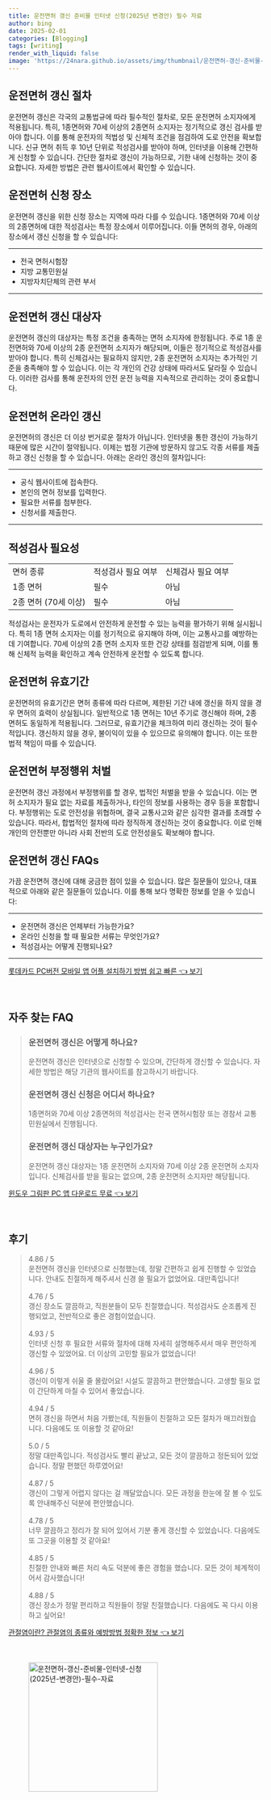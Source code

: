 ```yaml
---
title: 운전면허 갱신 준비물 인터넷 신청(2025년 변경안) 필수 자료
author: bing
date: 2025-02-01
categories: [Blogging]
tags: [writing]
render_with_liquid: false
image: 'https://24nara.github.io/assets/img/thumbnail/운전면허-갱신-준비물-인터넷-신청(2025년-변경안)-필수-자료.webp'
---
```



<h2 id='운전면허_갱신_절차'>운전면허 갱신 절차</h2>

<p>운전면허 갱신은 각국의 교통법규에 따라 필수적인 절차로, 모든 운전면허 소지자에게 적용됩니다. 특히, 1종면허와 70세 이상의 2종면허 소지자는 정기적으로 갱신 검사를 받아야 합니다. 이를 통해 운전자의 적법성 및 신체적 조건을 점검하여 도로 안전을 확보합니다. 신규 면허 취득 후 10년 단위로 적성검사를 받아야 하며, 인터넷을 이용해 간편하게 신청할 수 있습니다. 간단한 절차로 갱신이 가능하므로, 기한 내에 신청하는 것이 중요합니다. 자세한 방법은 관련 웹사이트에서 확인할 수 있습니다.</p>

<h2 id='운전면허_신청_장소'>운전면허 신청 장소</h2>

<p>운전면허 갱신을 위한 신청 장소는 지역에 따라 다를 수 있습니다. 1종면허와 70세 이상의 2종면허에 대한 적성검사는 특정 장소에서 이루어집니다. 이들 면허의 경우, 아래의 장소에서 갱신 신청을 할 수 있습니다:</p>

<hr />

<ul>
    <li>전국 면허시험장</li>
    <li>지방 교통민원실</li>
    <li>지방자치단체의 관련 부서</li>
</ul>

<hr />

<h2 id='운전면허_갱신_대상자'>운전면허 갱신 대상자</h2>

<p>운전면허 갱신의 대상자는 특정 조건을 충족하는 면허 소지자에 한정됩니다. 주로 1종 운전면허와 70세 이상의 2종 운전면허 소지자가 해당되며, 이들은 정기적으로 적성검사를 받아야 합니다. 특히 신체검사는 필요하지 않지만, 2종 운전면허 소지자는 추가적인 기준을 충족해야 할 수 있습니다. 이는 각 개인의 건강 상태에 따라서도 달라질 수 있습니다. 이러한 검사를 통해 운전자의 안전 운전 능력을 지속적으로 관리하는 것이 중요합니다.</p>

<h2 id='운전면허_온라인_갱신'>운전면허 온라인 갱신</h2>

<p>운전면허의 갱신은 더 이상 번거로운 절차가 아닙니다. 인터넷을 통한 갱신이 가능하기 때문에 많은 시간이 절약됩니다. 이제는 법정 기관에 방문하지 않고도 각종 서류를 제출하고 갱신 신청을 할 수 있습니다. 아래는 온라인 갱신의 절차입니다:</p>

<hr />

<ul>
    <li>공식 웹사이트에 접속한다.</li>
    <li>본인의 면허 정보를 입력한다.</li>
    <li>필요한 서류를 첨부한다.</li>
    <li>신청서를 제출한다.</li>
</ul>

<hr />

<h2 id='적성검사_필요성'>적성검사 필요성</h2>

<table>
    <tr>
        <td>면허 종류</td>
        <td>적성검사 필요 여부</td>
        <td>신체검사 필요 여부</td>
    </tr>
    <tr>
        <td>1종 면허</td>
        <td>필수</td>
        <td>아님</td>
    </tr>
    <tr>
        <td>2종 면허 (70세 이상)</td>
        <td>필수</td>
        <td>아님</td>
    </tr>
</table>

<p>적성검사는 운전자가 도로에서 안전하게 운전할 수 있는 능력을 평가하기 위해 실시됩니다. 특히 1종 면허 소지자는 이를 정기적으로 유지해야 하며, 이는 교통사고를 예방하는 데 기여합니다. 70세 이상의 2종 면허 소지자 또한 건강 상태를 점검받게 되며, 이를 통해 신체적 능력을 확인하고 계속 안전하게 운전할 수 있도록 합니다.</p>

<h2 id='운전면허_유효기간'>운전면허 유효기간</h2>

<p>운전면허의 유효기간은 면허 종류에 따라 다르며, 제한된 기간 내에 갱신을 하지 않을 경우 면허의 효력이 상실됩니다. 일반적으로 1종 면허는 10년 주기로 갱신해야 하며, 2종 면허도 동일하게 적용됩니다. 그러므로, 유효기간을 체크하여 미리 갱신하는 것이 필수적입니다. 갱신하지 않을 경우, 불이익이 있을 수 있으므로 유의해야 합니다. 이는 또한 법적 책임이 따를 수 있습니다.</p>

<h2 id='운전면허_부정행위_처벌'>운전면허 부정행위 처벌</h2>

<p>운전면허 갱신 과정에서 부정행위를 할 경우, 법적인 처벌을 받을 수 있습니다. 이는 면허 소지자가 필요 없는 자료를 제출하거나, 타인의 정보를 사용하는 경우 등을 포함합니다. 부정행위는 도로 안전성을 위협하며, 결국 교통사고와 같은 심각한 결과를 초래할 수 있습니다. 따라서, 합법적인 절차에 따라 정직하게 갱신하는 것이 중요합니다. 이로 인해 개인의 안전뿐만 아니라 사회 전반의 도로 안전성을도 확보해야 합니다.</p>

<h2 id='운전면허_갱신_FAQs'>운전면허 갱신 FAQs</h2>

<p>가끔 운전면허 갱신에 대해 궁금한 점이 있을 수 있습니다. 많은 질문들이 있으나, 대표적으로 아래와 같은 질문들이 있습니다. 이를 통해 보다 명확한 정보를 얻을 수 있습니다:</p>

<hr />

<ul>
    <li>운전면허 갱신은 언제부터 가능한가요?</li>
    <li>온라인 신청을 할 때 필요한 서류는 무엇인가요?</li>
    <li>적성검사는 어떻게 진행되나요?</li>
</ul>

<p><hr />
</p>
<p><a class="click-button" title="롯데카드 PC버전 모바일 앱 어플 설치하기 방법 쉽고 빠른" href="https://24nara.github.io/posts/%EB%A1%AF%EB%8D%B0%EC%B9%B4%EB%93%9C-PC%EB%B2%84%EC%A0%84-%EB%AA%A8%EB%B0%94%EC%9D%BC-%EC%95%B1-%EC%96%B4%ED%94%8C-%EC%84%A4%EC%B9%98%ED%95%98%EA%B8%B0-%EB%B0%A9%EB%B2%95-%EC%89%BD%EA%B3%A0-%EB%B9%A0%EB%A5%B8/" rel="dofollow">롯데카드 PC버전 모바일 앱 어플 설치하기 방법 쉽고 빠른 👈 보기</a></p><br>
<h2 id='자주_찾는_FAQ'>자주 찾는 FAQ</h2>
<div itemscope="" itemtype="https://schema.org/FAQPage"> 
<blockquote> 
<div itemscope="" itemprop="mainEntity" itemtype="https://schema.org/Question"> 
<h3 itemprop="name">운전면허 갱신은 어떻게 하나요?</h3> 
<div itemscope="" itemprop="acceptedAnswer" itemtype="https://schema.org/Answer"> 
<span itemprop="text"> 
<p>운전면허 갱신은 인터넷으로 신청할 수 있으며, 간단하게 갱신할 수 있습니다. 자세한 방법은 해당 기관의 웹사이트를 참고하시기 바랍니다.</p> 
</span> 
</div> 
</div> 

<div itemscope="" itemprop="mainEntity" itemtype="https://schema.org/Question"> 
<h3 itemprop="name">운전면허 갱신 신청은 어디서 하나요?</h3> 
<div itemscope="" itemprop="acceptedAnswer" itemtype="https://schema.org/Answer"> 
<span itemprop="text"> 
<p>1종면허와 70세 이상 2종면허의 적성검사는 전국 면허시험장 또는 경참서 교통민원실에서 진행됩니다.</p> 
</span> 
</div> 
</div> 

<div itemscope="" itemprop="mainEntity" itemtype="https://schema.org/Question"> 
<h3 itemprop="name">운전면허 갱신 대상자는 누구인가요?</h3> 
<div itemscope="" itemprop="acceptedAnswer" itemtype="https://schema.org/Answer"> 
<span itemprop="text"> 
<p>운전면허 갱신 대상자는 1종 운전면허 소지자와 70세 이상 2종 운전면허 소지자입니다. 신체검사를 받을 필요는 없으며, 2종 운전면허 소지자만 해당됩니다.</p> 
</span> 
</div> 
</div> 
</blockquote> 
</div>
<p><a class="click-button" title="윈도우 그림판 PC 앱 다운로드 무료" href="https://24nara.github.io/posts/%EC%9C%88%EB%8F%84%EC%9A%B0-%EA%B7%B8%EB%A6%BC%ED%8C%90-PC-%EC%95%B1-%EB%8B%A4%EC%9A%B4%EB%A1%9C%EB%93%9C-%EB%AC%B4%EB%A3%8C/" rel="dofollow">윈도우 그림판 PC 앱 다운로드 무료 👈 보기</a></p><br>
<h2 id='후기'>후기</h2>
<div itemscope itemtype="https://schema.org/Product">
  <blockquote>
  <div itemprop="review" itemscope itemtype="https://schema.org/Review">
      <div itemprop="reviewRating" itemscope itemtype="https://schema.org/Rating"> <span itemprop="ratingValue">4.86</span> / <span itemprop="bestRating">5</span> </div>
      <span itemprop="reviewBody">운전면허 갱신을 인터넷으로 신청했는데, 정말 간편하고 쉽게 진행할 수 있었습니다. 안내도 친절하게 해주셔서 신경 쓸 필요가 없었어요. 대만족입니다!</span>
  </div>
  <br>
  <div itemprop="review" itemscope itemtype="https://schema.org/Review">
      <div itemprop="reviewRating" itemscope itemtype="https://schema.org/Rating"> <span itemprop="ratingValue">4.76</span> / <span itemprop="bestRating">5</span> </div>
      <span itemprop="reviewBody">갱신 장소도 깔끔하고, 직원분들이 모두 친절했습니다. 적성검사도 순조롭게 진행되었고, 전반적으로 좋은 경험이었습니다.</span>
  </div>
  <br>
  <div itemprop="review" itemscope itemtype="https://schema.org/Review">
      <div itemprop="reviewRating" itemscope itemtype="https://schema.org/Rating"> <span itemprop="ratingValue">4.93</span> / <span itemprop="bestRating">5</span> </div>
      <span itemprop="reviewBody">인터넷 신청 후 필요한 서류와 절차에 대해 자세히 설명해주셔서 매우 편안하게 갱신할 수 있었어요. 더 이상의 고민할 필요가 없었습니다!</span>
  </div>
  <br>
  <div itemprop="review" itemscope itemtype="https://schema.org/Review">
      <div itemprop="reviewRating" itemscope itemtype="https://schema.org/Rating"> <span itemprop="ratingValue">4.96</span> / <span itemprop="bestRating">5</span> </div>
      <span itemprop="reviewBody">갱신이 이렇게 쉬울 줄 몰랐어요! 시설도 깔끔하고 편안했습니다. 고생할 필요 없이 간단하게 마칠 수 있어서 좋았습니다.</span>
  </div>
  <br>
  <div itemprop="review" itemscope itemtype="https://schema.org/Review">
      <div itemprop="reviewRating" itemscope itemtype="https://schema.org/Rating"> <span itemprop="ratingValue">4.94</span> / <span itemprop="bestRating">5</span> </div>
      <span itemprop="reviewBody">면허 갱신을 하면서 처음 가봤는데, 직원들이 친절하고 모든 절차가 매끄러웠습니다. 다음에도 또 이용할 것 같아요!</span>
  </div>
  <br>
  <div itemprop="review" itemscope itemtype="https://schema.org/Review">
      <div itemprop="reviewRating" itemscope itemtype="https://schema.org/Rating"> <span itemprop="ratingValue">5.0</span> / <span itemprop="bestRating">5</span> </div>
      <span itemprop="reviewBody">정말 대만족입니다. 적성검사도 빨리 끝났고, 모든 것이 깔끔하고 정돈되어 있었습니다. 정말 편했던 하루였어요!</span>
  </div>
  <br>
  <div itemprop="review" itemscope itemtype="https://schema.org/Review">
      <div itemprop="reviewRating" itemscope itemtype="https://schema.org/Rating"> <span itemprop="ratingValue">4.87</span> / <span itemprop="bestRating">5</span> </div>
      <span itemprop="reviewBody">갱신이 그렇게 어렵지 않다는 걸 깨달았습니다. 모든 과정을 한눈에 잘 볼 수 있도록 안내해주신 덕분에 편안했습니다.</span>
  </div>
  <br>
  <div itemprop="review" itemscope itemtype="https://schema.org/Review">
      <div itemprop="reviewRating" itemscope itemtype="https://schema.org/Rating"> <span itemprop="ratingValue">4.78</span> / <span itemprop="bestRating">5</span> </div>
      <span itemprop="reviewBody">너무 깔끔하고 정리가 잘 되어 있어서 기분 좋게 갱신할 수 있었습니다. 다음에도 또 그곳을 이용할 것 같아요!</span>
  </div>
  <br>
  <div itemprop="review" itemscope itemtype="https://schema.org/Review">
      <div itemprop="reviewRating" itemscope itemtype="https://schema.org/Rating"> <span itemprop="ratingValue">4.85</span> / <span itemprop="bestRating">5</span> </div>
      <span itemprop="reviewBody">친절한 안내와 빠른 처리 속도 덕분에 좋은 경험을 했습니다. 모든 것이 체계적이어서 감사했습니다!</span>
  </div>
  <br>
  <div itemprop="review" itemscope itemtype="https://schema.org/Review">
      <div itemprop="reviewRating" itemscope itemtype="https://schema.org/Rating"> <span itemprop="ratingValue">4.88</span> / <span itemprop="bestRating">5</span> </div>
      <span itemprop="reviewBody">갱신 장소가 정말 편리하고 직원들이 정말 친절했습니다. 다음에도 꼭 다시 이용하고 싶어요!</span>
  </div>
  </blockquote>
</div>
<p><a class="click-button" title="관절염이란? 관절염의 종류와 예방방법 정확한 정보" href="https://24nara.github.io/posts/%EA%B4%80%EC%A0%88%EC%97%BC%EC%9D%B4%EB%9E%80-%EA%B4%80%EC%A0%88%EC%97%BC%EC%9D%98-%EC%A2%85%EB%A5%98%EC%99%80-%EC%98%88%EB%B0%A9%EB%B0%A9%EB%B2%95-%EC%A0%95%ED%99%95%ED%95%9C-%EC%A0%95%EB%B3%B4/" rel="dofollow">관절염이란? 관절염의 종류와 예방방법 정확한 정보 👈 보기</a></p><br>
<figure class="image"><img src="https://24nara.github.io/assets/img/thumbnail/운전면허-갱신-준비물-인터넷-신청(2025년-변경안)-필수-자료.webp" alt="운전면허-갱신-준비물-인터넷-신청(2025년-변경안)-필수-자료" width="256" height="256"></figure>